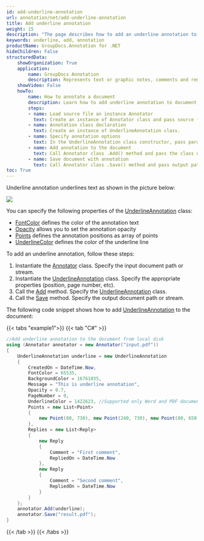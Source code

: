 ```yaml
---
id: add-underline-annotation
url: annotation/net/add-underline-annotation
title: Add underline annotation
weight: 15
description: "The page describes how to add an underline annotation to a document using GroupDocs.Annotation for .NET."
keywords: underline, add, annotation
productName: GroupDocs.Annotation for .NET
hideChildren: False
structuredData:
    showOrganization: True
    application:    
        name: GroupDocs Annotation
        description: Represents text or graphic notes, comments and remarks attached to a specific part of the content of the document using C#
    showVideo: False
    howTo:
        name: How to annotate a document
        description: Learn how to add underline annotation to document step by step
        steps:
        - name: Load source file an instance Annotator
          text: Create an instance of Annotator class and pass source file path as a constructor parameter. You may specify absolute or relative file path as per your requirements.
        - name: Annotation class declaration 
          text: Create an instance of UnderlineAnnotation class.
        - name: Specify annotation options
          text: In the UnderlineAnnotation class constructor, pass parameters.
        - name: Add annotation to the document
          text: Call Annotator class .Add() method and pass the class name UnderlineAnnotation.
        - name: Save document with annotation
          text: Call Annotator class .Save() method and pass output path file.
toc: True
---
```

Underline annotation underlines text as shown in the picture below:

![](/annotation/net/images/add-underline-annotation.png)

You can specify the following properties of the [UnderlineAnnotation](https://reference.groupdocs.com/net/annotation/groupdocs.annotation.models.annotationmodels/underlineannotation) class:

*   [FontColor](https://reference.groupdocs.com/annotation/net/groupdocs.annotation.models.annotationmodels/underlineannotation/properties/fontcolor) defines the color of the annotation text
*   [Opacity](https://reference.groupdocs.com/annotation/net/groupdocs.annotation.models.annotationmodels/underlineannotation/properties/opacity) allows you to set the annotation opacity
*   [Points](https://reference.groupdocs.com/annotation/net/groupdocs.annotation.models.annotationmodels/underlineannotation/properties/points) defines the annotation positions as array of points
*   [UnderlineColor](https://reference.groupdocs.com/annotation/net/groupdocs.annotation.models.annotationmodels/underlineannotation/properties/underlinecolor) defines the color of the underline line

To add an underline annotation, follow these steps:

1.   Instantiate the [Annotator](https://reference.groupdocs.com/net/annotation/groupdocs.annotation/annotator) class. Specify the input document path or stream.
2.   Instantiate the [UnderlineAnnotation](https://reference.groupdocs.com/net/annotation/groupdocs.annotation.models.annotationmodels/underlineannotation) class. Specify the appropriate properties (position, page number, etc).
3.   Call the [Add](https://reference.groupdocs.com/net/annotation/groupdocs.annotation/annotator/methods/add) method. Specify the [UnderlineAnnotation](https://reference.groupdocs.com/net/annotation/groupdocs.annotation.models.annotationmodels/underlineannotation) class.
4.   Call the [Save](https://reference.groupdocs.com/net/annotation/groupdocs.annotation/annotator/methods/save/index) method. Specify the output document path or stream.

The following code snippet shows how to add [UnderlineAnnotation](https://reference.groupdocs.com/net/annotation/groupdocs.annotation.models.annotationmodels/underlineannotation) to the document:

{{< tabs "example1">}}
{{< tab "C#" >}}
```csharp
//Add underline annotation to the document from local disk
using (Annotator annotator = new Annotator("input.pdf"))
{
	UnderlineAnnotation underline = new UnderlineAnnotation
    {
    	CreatedOn = DateTime.Now,
        FontColor = 65535,
        BackgroundColor = 16761035,
        Message = "This is underline annotation",
        Opacity = 0.7,
        PageNumber = 0,
        UnderlineColor = 1422623, //Supported only Word and PDF documents
        Points = new List<Point>
        {
        	new Point(80, 730), new Point(240, 730), new Point(80, 650), new Point(240, 650)
        },
        Replies = new List<Reply>
        {
        	new Reply
            {
            	Comment = "First comment",
                RepliedOn = DateTime.Now
            },
            new Reply
            {
            	Comment = "Second comment",
                RepliedOn = DateTime.Now
            }
        }
    };
    annotator.Add(underline);
    annotator.Save("result.pdf");
}
```
{{< /tab >}}
{{< /tabs >}}
